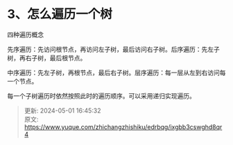 # 3、怎么遍历一个树

四种遍历概念



先序遍历：先访问根节点，再访问左子树，最后访问右子树。后序遍历：先左子树，再右子树，最后根节点。

中序遍历：先左子树，再根节点，最后右子树。层序遍历：每一层从左到右访问每一个节点。

每一个子树遍历时依然按照此时的遍历顺序。可以采用递归实现遍历。



> 更新: 2024-05-01 16:45:32  
> 原文: <https://www.yuque.com/zhichangzhishiku/edrbqg/ixgbb3cswghd8qr4>
